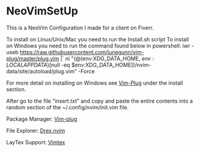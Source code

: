 # NeoVimSetUp
This is a NeoVim Configuration I made for a client on Fiverr.

To install on Linux/Unix/Mac you need to run the Install.sh script
To install on Windows you need to run the command found below in powershell:
iwr -useb https://raw.githubusercontent.com/junegunn/vim-plug/master/plug.vim |`
    ni "$(@($env:XDG_DATA_HOME, $env:LOCALAPPDATA)[$null -eq $env:XDG_DATA_HOME])/nvim-data/site/autoload/plug.vim" -Force

For more detail on installing on Windows see [Vim-Plug](https://github.com/junegunn/vim-plug) under the install section.

After go to the file "insert.txt" and copy and paste the entire contents into a random section of the ~/.config/nvim/init.vim file.

Package Manager: [Vim-plug](https://github.com/junegunn/vim-plug) 

File Explorer: [Drex.nvim](https://github.com/TheBlob42/drex.nvim) 

LayTex Support: [Vimtex](https://github.com/lervag/vimtex)
